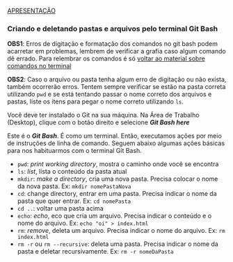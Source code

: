 [APRESENTAÇÃO](https://docs.google.com/presentation/d/1tKblHDWWbLfPe13UYb91y4PvTcN7rVZPzmED3eBS5OU/edit?usp=sharing)

### Criando e deletando pastas e arquivos pelo terminal Git Bash

**OBS1**: Erros de digitação e formatação dos comandos no git bash podem acarretar em problemas, lembrem de verificar a grafia caso algum comando dê errado. Para relembrar os comandos é só [voltar ao material sobre comandos no terminal](../sobre-linha-de-comando.md#comandos-básicos-do-terminal)

**OBS2**: Caso o arquivo ou pasta tenha algum erro de digitação ou não exista, também ocorrerão erros. Tentem sempre verificar se estão na pasta correta utilizando `pwd` e se está tentando passar o nome correto dos arquivos e pastas, liste os itens para pegar o nome correto utilizando `ls`.

Você deve ter instalado o Git na sua máquina.
Na Área de Trabalho (Desktop), clique com o botão direito e selecione ***Git Bash here***

Este é o ***Git Bash***. É como um terminal.
Então, executamos ações por meio de instruções de linha de comando.
Seguem abaixo algumas ações básicas para nos habituarmos com o terminal Git Bash.

- `pwd`: *print working directory*, mostra o caminho onde você se encontra
- `ls`: *list*, lista o conteúdo da pasta atual
- `mkdir`: *make a directory*, cria uma nova pasta. Precisa colocar o nome da nova pasta. Ex: `mkdir nomePastaNova`
- `cd`: change directory, entrar em uma pasta. Precisa indicar o nome da pasta que quer entrar. Ex: `cd nomePasta`
- `cd ..`: voltar uma pasta acima
- `echo`: *echo*, eco que cria um arquivo. Precisa indicar o conteúdo e o nome do arquivo. Ex: `echo "oi" > index.html`
- `rm`: *remove*, deleta um arquivo. Precisa indicar o nome do arquivo. Ex: `rm index.html`
- `rm -r` ou `rm --recursive`: deleta uma pasta. Precisa indicar o nome da pasta e deletar recursivamente. Ex: `rm -r nomeDaPasta`
